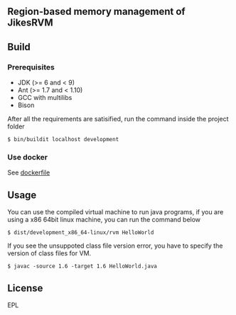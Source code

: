 ## Region-based memory management of JikesRVM

## Build

### Prerequisites
- JDK (>= 6 and < 9)
- Ant (>= 1.7 and < 1.10)
- GCC with multilibs
- Bison

After all the requirements are satisified, run the command inside the project folder
```
$ bin/buildit localhost development
```

### Use docker
See [dockerfile](https://github.com/ljjsalt/jikesrvm-dev-env)

## Usage
You can use the compiled virtual machine to run java programs, if you are using a x86 64bit linux machine, you can run the command below
```
$ dist/development_x86_64-linux/rvm HelloWorld
```

If you see the unsuppoted class file version error, you have to specify the version of class files for VM.
```
$ javac -source 1.6 -target 1.6 HelloWorld.java
```

## License
EPL
